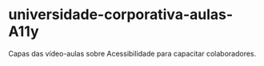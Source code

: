 # universidade-corporativa-aulas-A11y
Capas das vídeo-aulas sobre Acessibilidade para capacitar colaboradores.

